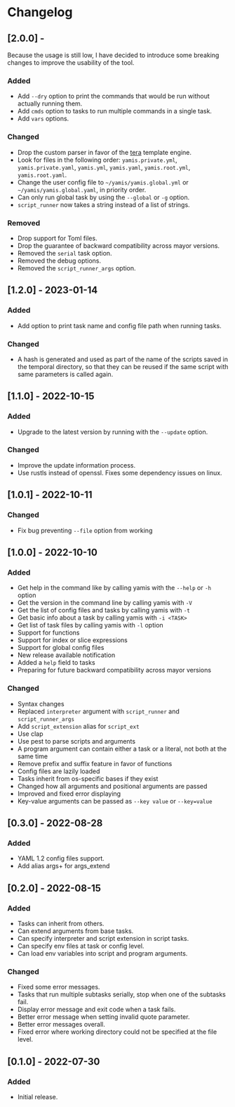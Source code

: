 # Changelog

## [2.0.0] - 

Because the usage is still low, I have decided to introduce some breaking changes
to improve the usability of the tool.

### Added
- Add `--dry` option to print the commands that would be run without actually running them.
- Add `cmds` option to tasks to run multiple commands in a single task.
- Add `vars` options.

### Changed
- Drop the custom parser in favor of the [tera](https://tera.netlify.app/) template engine.
- Look for files in the following order: `yamis.private.yml`, `yamis.private.yaml`, `yamis.yml`, `yamis.yaml`, `yamis.root.yml`, `yamis.root.yaml`.
- Change the user config file to `~/yamis/yamis.global.yml` or `~/yamis/yamis.global.yaml`, in priority order.
- Can only run global task by using the `--global` or `-g` option.
- `script_runner` now takes a string instead of a list of strings.

### Removed
- Drop support for Toml files.
- Drop the guarantee of backward compatibility across mayor versions.
- Removed the `serial` task option.
- Removed the debug options.
- Removed the `script_runner_args` option.

## [1.2.0] - 2023-01-14

### Added
- Add option to print task name and config file path when running tasks.

### Changed
- A hash is generated and used as part of the name of the scripts saved in the temporal
 directory, so that they can be reused if the same script with same parameters is called
 again.

## [1.1.0] - 2022-10-15
### Added
- Upgrade to the latest version by running with the `--update` option.

### Changed
- Improve the update information process.
- Use rustls instead of openssl. Fixes some dependency issues on linux.

## [1.0.1] - 2022-10-11
### Changed
- Fix bug preventing `--file` option from working

## [1.0.0] - 2022-10-10
### Added
- Get help in the command like by calling yamis with the `--help` or `-h` option
- Get the version in the command line by calling yamis with `-V`
- Get the list of config files and tasks by calling yamis with `-t`
- Get basic info about a task by calling yamis with `-i <TASK>`
- Get list of task files by calling yamis with `-l` option
- Support for functions
- Support for index or slice expressions
- Support for global config files
- New release available notification
- Added a `help` field to tasks
- Preparing for future backward compatibility across mayor versions

### Changed
- Syntax changes
- Replaced `interpreter` argument with `script_runner` and `script_runner_args`
- Add `script_extension` alias for `script_ext`
- Use clap
- Use pest to parse scripts and arguments
- A program argument can contain either a task or a literal, not both at the same time
- Remove prefix and suffix feature in favor of functions
- Config files are lazily loaded
- Tasks inherit from os-specific bases if they exist
- Changed how all arguments and positional arguments are passed
- Improved and fixed error displaying
- Key-value arguments can be passed as `--key value` or `--key=value`

## [0.3.0] - 2022-08-28
### Added
- YAML 1.2 config files support.
- Add alias args+ for args_extend

## [0.2.0] - 2022-08-15
### Added
- Tasks can inherit from others.
- Can extend arguments from base tasks.
- Can specify interpreter and script extension in script tasks.
- Can specify env files at task or config level.
- Can load env variables into script and program arguments.

### Changed
- Fixed some error messages.
- Tasks that run multiple subtasks serially, stop when one of the subtasks fail.
- Display error message and exit code when a task fails.
- Better error message when setting invalid quote parameter.
- Better error messages overall.
- Fixed error where working directory could not be specified at the file level.

## [0.1.0] - 2022-07-30
### Added
- Initial release.
